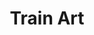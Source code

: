 ---
title: Train Art
description: "This web application provides a minimalist, real-time visualization of all train routes passing through any selected Belgian station."

preview: /src/images/projects/trainArt/trainArt-1.png
pics:
    - /src/images/projects/trainArt/trainArt-2.png
    - /src/images/projects/trainArt/trainArt-3.png
    - /src/images/projects/trainArt/trainArt-4.png
    - /src/images/projects/trainArt/trainArt-5.png
    - /src/images/projects/trainArt/trainArt-6.png
    - /src/images/projects/trainArt/trainArt-7.png
    - /src/images/projects/trainArt/trainArt-8.png
    - /src/images/projects/trainArt/trainArt-9.png

links:
    -   name: discover the website (desktop only)
        link: https://www.janaelst.be/trainArt/
year: 2023
partners:
    - Devine I Creative Code 2
services:
    - Web Development
    - API's
    - JavaScript
    - Concept Development
tools:
    - Javascript
device: []
role: individual student work
tags:
    - Development
    - Javascript
featured: false
draft: true
permalink: projects/train-art/
---